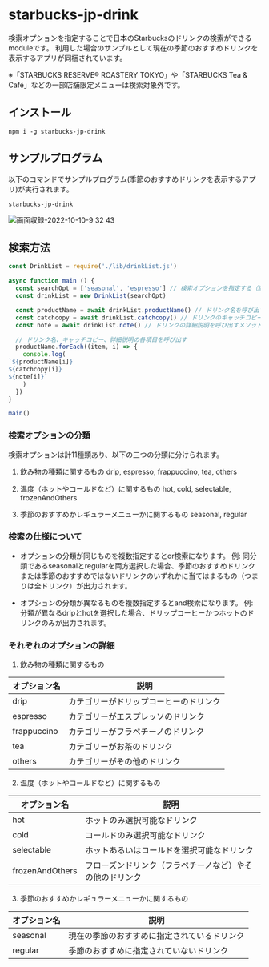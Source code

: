 # starbucks-jp-drink
検索オプションを指定することで日本のStarbucksのドリンクの検索ができるmoduleです。
利用した場合のサンプルとして現在の季節のおすすめドリンクを表示するアプリが同梱されています。

※「STARBUCKS RESERVE® ROASTERY TOKYO」や「STARBUCKS Tea & Café」などの一部店舗限定メニューは検索対象外です。

## インストール
```shell
npm i -g starbucks-jp-drink
```

## サンプルプログラム
以下のコマンドでサンプルプログラム(季節のおすすめドリンクを表示するアプリ)が実行されます。

```shell
starbucks-jp-drink
```

![画面収録-2022-10-10-9 32 43](https://user-images.githubusercontent.com/83024928/194786919-1fa736c2-3487-4ccb-a1fd-b7094dd88bc7.gif)

## 検索方法
```js
const DrinkList = require('./lib/drinkList.js')

async function main () {
  const searchOpt = ['seasonal', 'espresso'] // 検索オプションを指定する（順不同）
  const drinkList = new DrinkList(searchOpt)

  const productName = await drinkList.productName() // ドリンク名を呼び出すメソッド
  const catchcopy = await drinkList.catchcopy() // ドリンクのキャッチコピーを呼び出すメソッド
  const note = await drinkList.note() // ドリンクの詳細説明を呼び出すメソッド

  // ドリンク名、キャッチコピー、詳細説明の各項目を呼び出す
  productName.forEach((item, i) => {
    console.log(
`${productName[i]}
${catchcopy[i]}
${note[i]}`
    )
  })
}

main()

```

### 検索オプションの分類
検索オプションは計11種類あり、以下の三つの分類に分けられます。

1. 飲み物の種類に関するもの
drip, espresso, frappuccino, tea, others

2. 温度（ホットやコールドなど）に関するもの
hot, cold, selectable, frozenAndOthers

3. 季節のおすすめかレギュラーメニューかに関するもの
seasonal, regular

### 検索の仕様について
- オプションの分類が同じものを複数指定するとor検索になります。
例: 同分類であるseasonalとregularを両方選択した場合、季節のおすすめドリンクまたは季節のおすすめではないドリンクのいずれかに当てはまるもの（つまりは全ドリンク）が出力されます。

- オプションの分類が異なるものを複数指定するとand検索になります。
例: 分類が異なるdripとhotを選択した場合、ドリップコーヒーかつホットのドリンクのみが出力されます。

### それぞれのオプションの詳細
1. 飲み物の種類に関するもの

|  オプション名  |  説明  |
| ---- | ---- |
|  drip  |  カテゴリーがドリップコーヒーのドリンク  |
|  espresso  |  カテゴリーがエスプレッソのドリンク  |
|  frappuccino  |  カテゴリーがフラペチーノのドリンク  |
|  tea  |  カテゴリーがお茶のドリンク  |
|  others  |  カテゴリーがその他のドリンク  |

2. 温度（ホットやコールドなど）に関するもの

|  オプション名  |  説明  |
| ---- | ---- |
|  hot  |  ホットのみ選択可能なドリンク  |
|  cold  |  コールドのみ選択可能なドリンク  |
|  selectable  |  ホットあるいはコールドを選択可能なドリンク  |
|  frozenAndOthers  |  フローズンドリンク（フラペチーノなど）やその他のドリンク  |

3. 季節のおすすめかレギュラーメニューかに関するもの

|  オプション名  |  説明  |
| ---- | ---- |
|  seasonal  |  現在の季節のおすすめに指定されているドリンク  |
|  regular  |  季節のおすすめに指定されていないドリンク  |
